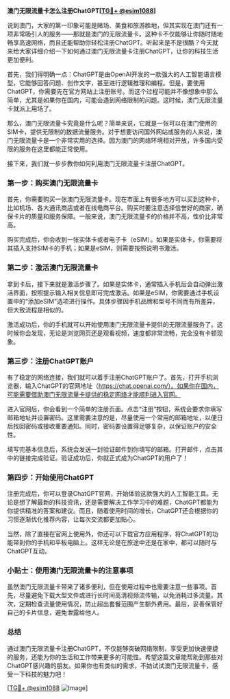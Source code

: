 **澳门无限流量卡怎么注册ChatGPT[[TG💪+ @esim1088](https://t.me/s/esim1088)]**

说到澳门，大家的第一印象可能是赌场、美食和旅游胜地，但其实现在澳门还有一项非常吸引人的服务——那就是澳门的无限流量卡。这种卡不仅能够让你随时随地畅享高速网络，而且还能帮助你轻松注册ChatGPT。听起来是不是很酷？今天就来给大家详细介绍一下如何通过澳门无限流量卡注册ChatGPT，让你的科技生活更加便利。

首先，我们得明确一点：ChatGPT是由OpenAI开发的一款强大的人工智能语言模型，它能够回答问题、创作文字，甚至进行逻辑推理和编程。但是，要使用ChatGPT，你需要先在官方网站上注册账号。而这个过程可能并不像想象中那么简单，尤其是如果你在国内，可能会遇到网络限制的问题。这时候，澳门无限流量卡就派上用场了。

那么，澳门无限流量卡究竟是什么呢？简单来说，它就是一张可以在澳门使用的SIM卡，提供无限制的数据流量服务。对于想要访问国外网站或服务的人来说，澳门无限流量卡是一个非常实用的选择。因为澳门的网络环境相对开放，许多国内受限的服务在这里都能正常使用。

接下来，我们就一步步教你如何利用澳门无限流量卡注册ChatGPT。

### 第一步：购买澳门无限流量卡

首先，你需要购买一张澳门无限流量卡。现在市面上有很多地方可以买到这种卡，比如机场、各大通讯商店或者在线电商平台。购买时要注意选择信誉好的商家，确保卡片的质量和服务保障。一般来说，澳门无限流量卡的价格并不高，性价比非常高。

购买完成后，你会收到一张实体卡或者电子卡（eSIM）。如果是实体卡，你需要将其插入支持SIM卡的手机；如果是eSIM，则需要按照说明书激活。

### 第二步：激活澳门无限流量卡

拿到卡后，接下来就是激活步骤了。如果是实体卡，通常插入手机后会自动弹出激活界面，按照提示输入相关信息即可完成激活。如果是eSIM，你需要通过手机设置中的“添加eSIM”选项进行操作。具体步骤因手机品牌和型号不同而有所差异，但大致流程是相似的。

激活成功后，你的手机就可以开始使用澳门无限流量卡提供的无限流量服务了。这时候你会发现，无论是浏览网页还是观看视频，速度都非常流畅，完全没有卡顿现象。

### 第三步：注册ChatGPT账户

有了稳定的网络连接，我们就可以着手注册ChatGPT账户了。首先，打开手机浏览器，输入ChatGPT的官网地址（https://chat.openai.com/）。如果你在国内，可能需要借助澳门无限流量卡提供的稳定网络才能顺利进入官网。

进入官网后，你会看到一个简单的注册页面。点击“注册”按钮，系统会要求你填写邮箱地址并设置密码。这里需要注意的是，尽量使用一个常用的邮箱地址，以便日后找回密码或接收重要通知。同时，密码要设置得足够复杂，以保证账户的安全性。

填写完基本信息后，系统会发送一封验证邮件到你填写的邮箱。打开邮件，点击其中的链接完成验证。验证成功后，你就正式成为ChatGPT的用户了！

### 第四步：开始使用ChatGPT

注册完成后，你可以登录ChatGPT官网，开始体验这款强大的人工智能工具。无论是想了解最新的科技资讯，还是需要解决工作学习中的难题，ChatGPT都能为你提供精准的答案和建议。而且，随着使用时间的增长，ChatGPT还会根据你的习惯逐渐优化推荐内容，让每次交流都更加贴心。

当然，除了直接在官网上使用外，你还可以下载官方应用程序，将ChatGPT的功能带到你的手机和平板电脑上。这样无论是在旅途中还是在家中，都可以随时与ChatGPT互动。

### 小贴士：使用澳门无限流量卡的注意事项

虽然澳门无限流量卡带来了诸多便利，但在使用过程中也需要注意一些事项。首先，尽量避免下载大型文件或进行长时间高清视频流传输，以免消耗过多流量。其次，定期检查流量使用情况，防止超出套餐范围产生额外费用。最后，妥善保管好自己的卡片信息，避免泄露给他人。

### 总结

通过澳门无限流量卡注册ChatGPT，不仅能够突破网络限制，享受更加快速便捷的服务，还能为你的生活和工作带来更多的可能性。希望这篇文章能帮助到那些对ChatGPT感兴趣的朋友。如果你也有类似的需求，不妨试试澳门无限流量卡，感受一下科技的魅力吧！

[[TG💪+ @esim1088](https://t.me/s/esim1088) ![Image](https://i.postimg.cc/4NQfJmqS/Snipaste-2025-05-13-00-14-12.png)]